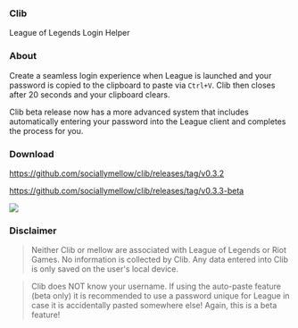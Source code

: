 ### Clib

League of Legends Login Helper

### About

Create a seamless login experience when League is launched and your password is copied to the clipboard to paste via `Ctrl+V`. Clib then closes after 20 seconds and your clipboard clears.

Clib beta release now has a more advanced system that includes automatically entering your password into the League client and completes the process for you.

### Download

https://github.com/sociallymellow/clib/releases/tag/v0.3.2

https://github.com/sociallymellow/clib/releases/tag/v0.3.3-beta

<img src='https://dl.dropboxusercontent.com/u/57594406/clib/images/screenshot.png'>

### Disclaimer
> Neither Clib or mellow are associated with League of Legends or Riot Games. No information is collected by Clib. Any data entered into Clib is only saved on the user's local device.

> Clib does NOT know your username. If using the auto-paste feature (beta only) it is recommended to use a password unique for League in case it is accidentally pasted somewhere else! Again, this is a beta feature!
